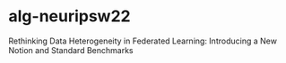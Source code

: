# alg-neuripsw22
Rethinking Data Heterogeneity in Federated Learning: Introducing a New Notion and Standard Benchmarks
